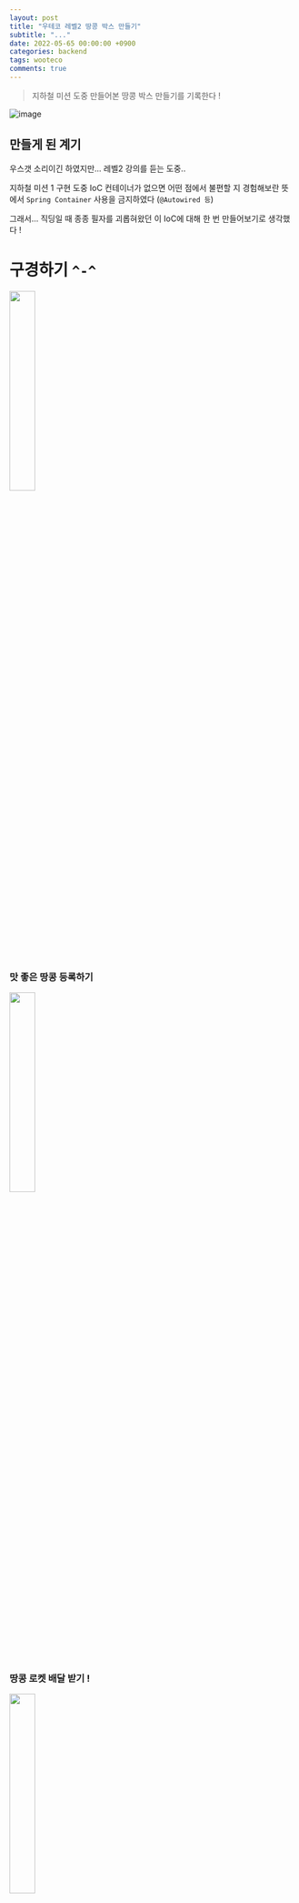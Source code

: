 ```yaml
---
layout: post
title: "우테코 레벨2 땅콩 박스 만들기"
subtitle: "..."
date: 2022-05-65 00:00:00 +0900
categories: backend
tags: wooteco
comments: true
---
```


> 지하철 미션 도중 만들어본 땅콩 박스 만들기를 기록한다 !

![image](https://user-images.githubusercontent.com/66164361/167452991-cc526468-1ca2-4e00-93c9-ba87c645aef0.png)

## 만들게 된 계기

우스갯 소리이긴 하였지만... 레벨2 강의를 듣는 도중..

지하철 미션 1 구현 도중 IoC 컨테이너가 없으면 어떤 점에서 불편할 지 경험해보란 뜻에서 `Spring Container` 사용을 금지하였다 (`@Autowired 등`)

그래서... 직딩일 때 종종 필자를 괴롭혀왔던 이 IoC에 대해 한 번 만들어보기로 생각했다 !

# 구경하기 `^-^`

<img src="" width="30%">

### 맛 좋은 땅콩 등록하기

<img src="https://user-images.githubusercontent.com/66164361/167449570-b8f6caa9-9960-4d93-aeb9-1896f443c8f2.png" width="30%">

### 땅콩 로켓 배달 받기 !

<img src="https://user-images.githubusercontent.com/66164361/167449890-12d5a449-6260-4844-a443-fb642f93b25f.png" width="30%">

### 땅콩 어노테이션

<img src="https://user-images.githubusercontent.com/66164361/167449158-337c15e3-85d2-473f-b210-dedcb733abf5.png" width="30%">

### 땅콩의 유통 기한

<img src="https://user-images.githubusercontent.com/66164361/167451140-7003db40-d914-4314-b716-d423956dedbe.png" width="60%">

### 테스트 코드 작성

<img src="https://user-images.githubusercontent.com/66164361/167451597-8a169770-51cd-4333-8f75-9ae2bad71d4a.png" width="60%">

# 현재 구현된 기능

## 콩(`Bean`)과 땅콩(`Peanut`)의 차이

| 항목                      | 스프링 콩                                                | 땅콩                        |
| ------------------------- | -------------------------------------------------------- | --------------------------- |
| 객체 저장소               | 빈(Bean) 컨테이너                                        | PeanutContext               |
| 빈을 자동 등록 어노테이션 | `@Component`                                             | `@Peanut`                   |
| 빈을 주입하는 기능        | `T annotationConfigApplicationContext.getBean(Class<T>)` | `T peanutContext(Class<T>)` |
| 빈을 주입받는 어노테이션  | `@Autowired`                                             | `@GiveMePeanut`             |
| 객체 생애주기             | `@Scope`                                                 | `@Peanut(scope)`            |

## 땅콩이 지원하는 가능한 생애주기

| 항목      | 설명                                           |
| --------- | ---------------------------------------------- |
| singleton | 애플리케이션의 종료시점까지 단일한 객체를 가짐 |
| prototype | 항상 객체를 생성                               |
| request   | HTTP Request 의존하는 생애주기                 |
| session   | 브라우저 등의 세션에 의존하는 생애주기         |

# 아쉬운 점...

- 오로지 필드 주입만 가능

  - 생성자 주입 불가
  - 수정자 주입 부락

- 아직도 의존하는 `ApplicationContext`

  - 정작 기존의 Bean Container 를 대체하고자 했는데.. 기존의 것을 사용한다 !

- 복잡한 의존관계를 가지는 객체를 주입

- 예를 들어 A 가 B1, B2 의존, B1 이 C의존할 때 주입할 수 없다 !

  > 예시의 상황  
  > <img src="https://user-images.githubusercontent.com/32123302/165883364-64c3b6fa-de07-4c3d-95ef-db834afc96c6.png" width="30%">

- 이미 스프링 빈이 관리하는 클래스에만 등록할 수 있다

  - 예) 컨트롤러 !
  - 사실 `땅콩 박스` 는 명시적으로만 스프링 컨테이너에 의존을 하지 않을 뿐 의미상으로는 의존하고 있다...

- `request` 스코프 별도 처리
  - 알고 있던 내용과 다르게 실상 컨트롤러로 넘어오는 request객체는 거의 매번 같은 객체가 도착해서 별도 처리를 해주었다

본래라면 PenutLifeCycle 클래스의 enum 분기문은 아래처럼 처리되었을 것이다

```java
REQUEST((request, previousRequest) -> request != previousRequest) // 이전과 현재가 다르면 객체에 넣는다 !
```

# 앞으로 구현해보고 싶은 기능

- proxyMode
  - `ObejctProvider<T>` 를 통해서 객체를 꺼내지 않아도 기 등록한 `Bean Scope`로 `LifeCycle`을 관리할 수 있는 기능
  - 구현한다면 스프링에서 `인터페이스` 기반(JKD Dynamic Proxy)과 `상속` 기반 (CGLIB) 을 추상화한 ProxyFactory를 써서 구현할 것으로 생각한다

# 알게 된 점

### 톰캣의 HttpServletRequest 캐싱

Servlet 을 준비하는 페어 루키에게 알게된 내용인데...
`request` 스코프를 지원하기 위해 디버거를 찍었는데 계속 같은 `HttpServletRequest` 객체가 찍히는 것이었다.
응답을 받기 전에 여러번 요청을 주면 그제서야 다른 `HttpServletRequest` 가 찍힌다...

stackoverflow 에서는 알고보니 톰캣이 내부적으로 캐싱등의 최적화를 거친다고 전해 들었다
